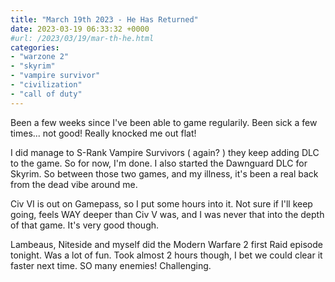 ```yaml
---
title: "March 19th 2023 - He Has Returned"
date: 2023-03-19 06:33:32 +0000
#url: /2023/03/19/mar-th-he.html
categories:
- "warzone 2"
- "skyrim"
- "vampire survivor"
- "civilization"
- "call of duty"
---
```

Been a few weeks since I've been able to game regularily.  Been sick a few times... not good! Really knocked me out flat!

I did manage to S-Rank Vampire Survivors ( again? ) they keep adding DLC to the game. So for now, I'm done.  I also started the Dawnguard DLC for Skyrim. So between those two games, and my illness, it's been a real back from the dead vibe around me.

Civ VI is out on Gamepass, so I put some hours into it.  Not sure if I'll keep going, feels WAY deeper than Civ V was, and I was never that into the depth of that game.  It's very good though.

Lambeaus, Niteside and myself did the Modern Warfare 2 first Raid episode tonight.  Was a lot of fun.  Took almost 2 hours though, I bet we could clear it faster next time. SO many enemies!  Challenging.